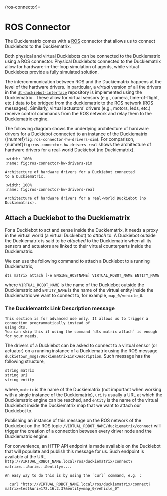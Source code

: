 (ros-connector)=
# ROS Connector

The Duckiematrix comes with a [ROS](https://www.ros.org/) connector that allows us to connect 
Duckiebots to the Duckiematrix. 

Both physical and virtual Duckiebots can be connected to the Duckiematrix using a ROS connector.
Physical Duckiebots connected to the Duckiematrix allow for hardware-in-the-loop simulation of
agents, while virtual Duckiebots provide a fully simulated solution.

The intercommunication between ROS and the Duckiematrix happens at the level of the hardware drivers. 
In particular, a _virtual_ version of all the drivers in the 
[`dt-duckiebot-interface`](https://github.com/duckietown/dt-duckiebot-interface) 
repository is implemented using the Duckiematrix [](python-sdk). 
These allow for virtual sensors (e.g., camera, time-of-flight, etc.) 
data to be bridged from the duckiematrix to the ROS network (ROS messages). 
Similarly, virtual actuators' drivers (e.g., motors, leds, etc.) receive control commands from the ROS 
network and relay them to the Duckiematrix engine.

The following diagram shows the underlying architecture of hardware drivers for a Duckiebot connected
to an instance of the Duckiematrix ({numref}`fig:ros-connector-hw-drivers-sim`).
For comparison, {numref}`fig:ros-connector-hw-drivers-real` shows the architecture of hardware
drivers for a real-world Duckiebot (no Duckiematrix).


```{figure} ../_images/intermediate/block-ros-connector-hw-drivers-sim.png
:width: 100%
:name: fig:ros-connector-hw-drivers-sim

Architecture of hardware drivers for a Duckiebot connected
to a Duckiematrix.
```


```{figure} ../_images/intermediate/block-ros-connector-hw-drivers-real.png
:width: 100%
:name: fig:ros-connector-hw-drivers-real

Architecture of hardware drivers for a real-world Duckiebot (no Duckiematrix).
```


## Attach a Duckiebot to the Duckiematrix

For a Duckiebot to act and sense inside the Duckiematrix, it needs a proxy in the virtual world
(a virtual Duckiebot) to _attach_ to. A Duckiebot outside the Duckiematrix is said to be
_attached_ to the Duckiematrix when all its sensors and actuators are linked to their virtual
counterparts inside the Duckiematrix.

We can use the following command to attach a Duckiebot to a running Duckiematrix,

```shell
dts matrix attach [-e ENGINE_HOSTNAME] VIRTUAL_ROBOT_NAME ENTITY_NAME
```

where `VIRTUAL_ROBOT_NAME` is the name of the Duckiebot outside the Duckiematrix and `ENTITY_NAME` is the
name of the virtual entity inside the Duckiematrix we want to connect to, for example, `map_0/vehicle_0`.


### The Duckiematrix Link Description message

```{note}
This section is for advanced use only. It allows us to trigger a connection programmatically instead of
using dts.
You can skip this if using the command `dts matrix attach` is enough for your needs.
```

The drivers of a Duckiebot can be asked to connect to a virtual sensor (or actuator) on a running
instance of a Duckiematrix using the ROS message `duckietown_msgs/DuckiematrixLinkDescription`.
Such message has the following structure,

```C
string matrix
string uri
string entity
```

where, `matrix` is the name of the Duckiematrix (not important when working with a single instance
of the Duckiematrix), `uri` is usually a URL at which the Duckiematrix engine can be reached,
and `entity` is the name of the virtual Duckiebot inside the Duckiematrix map that we want to
attach our Duckiebot to.

Publishing an instance of this message on the ROS network of the Duckiebot on the ROS topic 
`/VIRTUAL_ROBOT_NAME/duckiematrix/connect` will trigger the creation of a connection between every driver
node and the Duckiematrix engine.

For convenience, an HTTP API endpoint is made available on the Duckiebot that will populate and
publish this message for us. Such endpoint is available at the URL 
`http://VIRTUAL_ROBOT_NAME.local/ros/duckiematrix/connect?matrix=...&uri=...&entity=...`.

```{tip}
An easy way to do this is by using the `curl` command, e.g. :

  curl "http://VIRTUAL_ROBOT_NAME.local/ros/duckiematrix/connect?matrix=test&uri=172.16.2.37&entity=map_0/vehicle_0"
```

